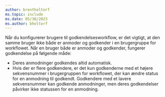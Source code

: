 ```yaml
---
author: brentholtorf
ms.topic: include
ms.date: 05/30/2023
ms.author: bholtorf
---
```


Når du konfigurerer brugere til godkendelsesworkflow, er det vigtigt, at den samme bruger ikke både er anmoder og godkender i en brugergruppe for workflowet. Når en bruger både er anmoder og godkender, fungerer godkendelse på følgende måde:

* Deres anmodninger godkendes altid automatisk.
* Hvis der er flere godkendere, er det kun godkenderne med et højere sekvensnummer i brugergruppen for workflowet, der kan ændre status for en anmodning til godkendt. Godkendere med et lavere sekvensnummer kan godkende anmodninger, men deres godkendelser påvirker ikke statussen for en anmodning.